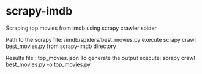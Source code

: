 # scrapy-imdb
Scraping top movies from imdb using scrapy crawler spider

Path to the scrapy file: /imdb/spiders/best_movies.py
execute scrapy crawl best_movies.py from scrapy-imdb directory

Results file : top_movies.json
To generate the output execute: scrapy crawl best_movies.py -o top_movies.py
